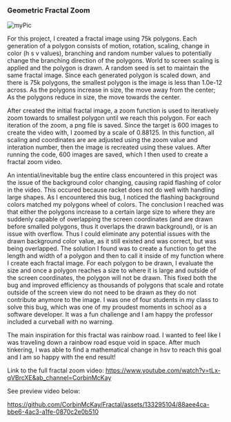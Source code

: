 ### Geometric Fractal Zoom ###

![myPic](https://github.com/CorbinMcKay/Fractal/assets/133295104/bf3e79be-e9a9-4cf8-8a37-c7c6c367dbdb)

For this project, I created a fractal image using 75k polygons. Each generation of a polygon consists of motion, rotation, scaling, change in color (h s v values), branching and random
number values to potentially change the branching direction of the polygons. World to screen scaling is applied and the polygon is drawn. A random seed is set to maintain the 
same fractal image. Since each generated polygon is scaled down, and there is 75k polygons, the smallest polygon is the image is less than 1.0e-12 across. As the polygons increase
in size, the move away from the center; As the polygons reduce in size, the move towards the center. 

After created the initial fractal image, a zoom function is used to iteratively zoom towards to smallest polygon until we reach this polygon. For each iteration of the zoom, a png
file is saved. Since the target is 600 images to create the video with, I zoomed by a scale of 0.88125. In this function, all scaling and coordinates are are adjusted using the 
zoom value and interation number, then the image is recreated using these values. After running the code, 600 images are saved, which I then used to create a fractal zoom video. 

An intential/inevitable bug the entire class encountered in this project was the issue of the background color changing, causing rapid flashing of color in the video. This occured because racket does not do
well with handling large shapes. As I encountered this bug, I noticed the flashing background colors matched my polygons wheel of colors. The conclusion I reached was that either the polygons increase to a certain
large size to where they are suddenly capable of overlapping the screen coordinates (and are drawn before smalled polygons, thus it overlaps the drawn background), or is an issue with overflow. Thus I could eliminate any potential issues
with the drawn background color value, as it still existed and was correct, but was being overlapped. 
The solution I found was to create a function to get the length and width of a polygon and then to call it inside of my function where I create each fractal image. For each polygon to be drawn, I evaluate the size and once a polygon reaches
a size to where it is large and outside of the screen coordinates, the polygon will not be drawn. This fixed both the bug and improved efficiency as thousands of polygons that scale and rotate outside of the screen view
do not need to be drawn as they do not contribute anymore to the image. I was one of four students in my class to solve this bug, which was one of my proudest moments in school as a software developer. It was a fun challenge
and I am happy the professor included a curveball with no warning. 

The main inspiration for this fractal was rainbow road. I wanted to feel like I was traveling down a rainbow road esque void in space. After much tinkering, I was able to find a mathematical change in hsv to reach this goal and I am so happy with the end result!

Link to the full fractal zoom video: https://www.youtube.com/watch?v=tLx-qVBrcXE&ab_channel=CorbinMcKay

See preview video below: 

https://github.com/CorbinMcKay/Fractal/assets/133295104/88aee4ca-bbe6-4ac3-a1fe-0870c2e0b510


